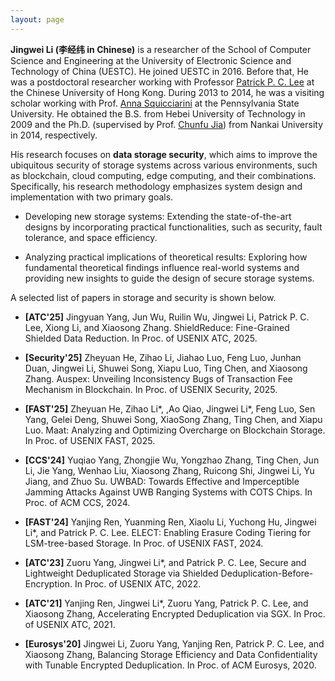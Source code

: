 ```yaml
---
layout: page
---
```


**Jingwei Li (李经纬 in Chinese)** is a researcher of the School of Computer Science and Engineering at the University of Electronic Science and Technology of China (UESTC). He joined UESTC in 2016. Before that, He was a postdoctoral researcher working with Professor [Patrick P. C. Lee](https://www.cse.cuhk.edu.hk/~pclee/www/index.html) at the Chinese University of Hong Kong. During 2013 to 2014, he was a visiting scholar working with Prof. [Anna Squicciarini](https://ist.psu.edu/directory/acs20) at the Pennsylvania State University. He obtained the B.S. from Hebei University of Technology in 2009 and the Ph.D. (supervised by Prof. [Chunfu Jia](https://cc.nankai.edu.cn/2021/0323/c13619a548885/page.htm)) from Nankai University in 2014, respectively.

His research focuses on **data storage security**, which aims to improve the ubiquitous security of storage systems across various environments, such as blockchain, cloud computing, edge computing, and their combinations. Specifically, his research methodology emphasizes system design and implementation with two primary goals.

* Developing new storage systems: Extending the state-of-the-art designs by incorporating practical functionalities, such as security, fault tolerance, and space efficiency.

* Analyzing practical implications of theoretical results: Exploring how fundamental theoretical findings influence real-world systems and providing new insights to guide the design of secure storage systems.

A selected list of papers in storage and security is shown below. 

* **[ATC'25]** Jingyuan Yang, Jun Wu, Ruilin Wu, Jingwei Li, Patrick P. C. Lee, Xiong Li, and Xiaosong Zhang. ShieldReduce: Fine-Grained Shielded Data Reduction. In Proc. of USENIX ATC, 2025. 

* **[Security'25]** Zheyuan He, Zihao Li, Jiahao Luo, Feng Luo, Junhan Duan, Jingwei Li, Shuwei Song, Xiapu Luo, Ting Chen, and Xiaosong Zhang. Auspex: Unveiling Inconsistency Bugs of Transaction Fee Mechanism in Blockchain. In Proc. of USENIX Security, 2025.

* **[FAST'25]** Zheyuan He, Zihao Li*, ,Ao Qiao, Jingwei Li*, Feng Luo, Sen Yang, Gelei Deng, Shuwei Song, XiaoSong Zhang, Ting Chen, and Xiapu Luo. Maat: Analyzing and Optimizing Overcharge on Blockchain Storage. In Proc. of USENIX FAST, 2025.

* **[CCS'24]** Yuqiao Yang, Zhongjie Wu, Yongzhao Zhang, Ting Chen, Jun Li, Jie Yang, Wenhao Liu, Xiaosong Zhang, Ruicong Shi, Jingwei Li, Yu Jiang, and Zhuo Su. UWBAD: Towards Effective and Imperceptible Jamming Attacks Against UWB Ranging Systems with COTS Chips. In Proc. of ACM CCS, 2024.

* **[FAST'24]** Yanjing Ren, Yuanming Ren, Xiaolu Li, Yuchong Hu, Jingwei Li*, and Patrick P. C. Lee. ELECT: Enabling Erasure Coding Tiering for LSM-tree-based Storage. In Proc. of USENIX FAST, 2024. 

* **[ATC'23]** Zuoru Yang, Jingwei Li*, and Patrick P. C. Lee, Secure and Lightweight Deduplicated Storage via Shielded Deduplication-Before-Encryption. In Proc. of USENIX ATC, 2022. 

* **[ATC'21]** Yanjing Ren, Jingwei Li*, Zuoru Yang, Patrick P. C. Lee, and Xiaosong Zhang, Accelerating Encrypted Deduplication via SGX. In Proc. of USENIX ATC, 2021.

* **[Eurosys'20]** Jingwei Li, Zuoru Yang, Yanjing Ren, Patrick P. C. Lee, and Xiaosong Zhang, Balancing Storage Efficiency and Data Confidentiality with Tunable Encrypted Deduplication. In Proc. of ACM Eurosys, 2020.